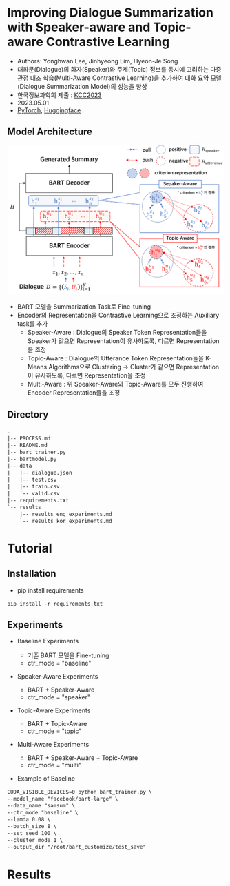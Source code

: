 # Improving Dialogue Summarization with Speaker-aware and Topic-aware Contrastive Learning
- Authors: Yonghwan Lee, Jinhyeong Lim, Hyeon-Je Song
- 대화문(Dialogue)의 화자(Speaker)와 주제(Topic) 정보를 동시에 고려하는 다중 관점 대조 학습(Multi-Aware Contrastive Learning)을 추가하여 대화 요약 모델(Dialogue Summarization Model)의 성능을 향상
- 한국정보과학회 제출 : [KCC2023](https://www.kiise.or.kr/conference/kcc/2023/)
- 2023.05.01
- [PyTorch](https://pytorch.org/), [Huggingface](https://huggingface.co/)

## Model Architecture
![architecture](experimental_img/model_architecture.png)
- BART 모델을 Summarization Task로 Fine-tuning
- Encoder의 Representation을 Contrastive Learning으로 조정하는 Auxiliary task를 추가
    - Speaker-Aware : Dialogue의 Speaker Token Representation들을 Speaker가 같으면 Representation이 유사하도록, 다르면 Representation을 조정
    - Topic-Aware : Dialogue의 Utterance Token Representation들을 K-Means Algorithms으로 Clustering ->  Cluster가 같으면 Representation이 유사하도록, 다르면 Representation을 조정
    - Multi-Aware : 위 Speaker-Aware와 Topic-Aware를 모두 진행하여 Encoder Representation들을 조정

## Directory
```
.
|-- PROCESS.md
|-- README.md
|-- bart_trainer.py
|-- bartmodel.py
|-- data
|   |-- dialogue.json
|   |-- test.csv
|   |-- train.csv
|   `-- valid.csv
|-- requirements.txt
`-- results
    |-- results_eng_experiments.md
    `-- results_kor_experiments.md
```

# Tutorial
## Installation
- pip install requirements
```
pip install -r requirements.txt
```

## Experiments
- Baseline Experiments
    - 기존 BART 모델을 Fine-tuning
    - ctr_mode = "baseline"
- Speaker-Aware Experiments
    - BART + Speaker-Aware
    - ctr_mode = "speaker"
- Topic-Aware Experiments
    - BART + Topic-Aware
    - ctr_mode = "topic"
- Multi-Aware Experiments
    - BART + Speaker-Aware + Topic-Aware
    - ctr_mode = "multi"

- Example of Baseline
```
CUDA_VISIBLE_DEVICES=0 python bart_trainer.py \
--model_name "facebook/bart-large" \
--data_name "samsum" \
--ctr_mode "baseline" \
--lamda 0.08 \
--batch_size 8 \
--set_seed 100 \
--cluster_mode 1 \
--output_dir "/root/bart_customize/test_save"
```

# Results
